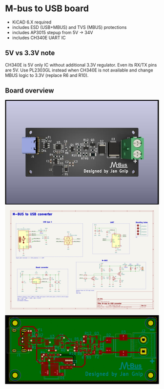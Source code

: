 # M-bus to USB board
* KiCAD 6.X required 
* includes ESD (USB+MBUS) and TVS (MBUS) protections
* includes AP3015 stepup from 5V -> 34V
* includes CH340E UART IC

## 5V vs 3.3V note 
CH340E is 5V only IC without additional 3.3V regulator. Even its RX/TX pins are 5V.
Use PL2303GL instead when CH340E is not available and change MBUS logic to 3.3V (replace R6 and R10).

## Board overview
![Render](images/render.jpg)
![Schematic](images/schematic.jpg)
![PCB](images/pcb.jpg)